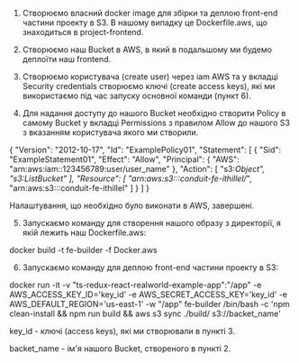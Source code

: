 1. Створюємо власний docker image для збірки та деплою front-end частини проекту в S3. В нашому випадку це Dockerfile.aws, що знаходиться в project-frontend.

2. Створюємо наш Bucket в AWS, в який в подальшому ми будемо деплоїти наш frontend.

3. Створюємо користувача (create user) через iam AWS та у вкладці Security credentials створюємо ключі (create access keys), які ми використаємо під час запуску основної команди (пункт 6).

4. Для надання доступу до нашого Bucket необхідно створити Policy в самому Bucket у вкладці Permissions з правилом Allow до нашого S3 з вказанням користувача якого ми створили.

{
    "Version": "2012-10-17",
    "Id": "ExamplePolicy01",
    "Statement": [
        {
            "Sid": "ExampleStatement01",
            "Effect": "Allow",
            "Principal": {
                "AWS": "arn:aws:iam::123456789:user/user_name"
            },
            "Action": [
                "s3:*Object",
                "s3:ListBucket"
            ],
            "Resource": [
                "arn:aws:s3:::conduit-fe-ithillel/*",
                "arn:aws:s3:::conduit-fe-ithillel"
            ]
        }
    ]
}

Налаштування, що необхідно було виконати в AWS, завершені.

5. Запускаємо команду для створення нашого образу з директорії, я якій лежить наш Dockerfile.aws:

docker build -t fe-builder -f Docker.aws

6. Запускаємо команду для деплою front-end частини проекту в S3:

docker run -it -v "ts-redux-react-realworld-example-app":"/app" -e AWS_ACCESS_KEY_ID='key_id' -e AWS_SECRET_ACCESS_KEY='key_id' -e AWS_DEFAULT_REGION='us-east-1' -w "/app" fe-builder /bin/bash -c 'npm clean-install && npm run build && aws s3 sync ./build/ s3://backet_name'

key_id - ключі (access keys), які ми створювали в пункті 3.

backet_name - ім'я нашого Bucket, створеного в пункті 2.
